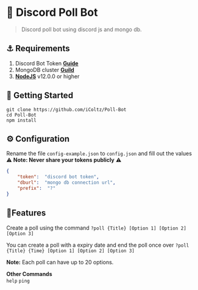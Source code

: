 # 🤖 Discord Poll Bot
> Discord poll bot using discord js and mongo db. 
## ⚓ Requirements
1. Discord Bot Token **[Guide](https://discordjs.guide/preparations/setting-up-a-bot-application.html#creating-your-bot)**
2. MongoDB cluster **[Guild](https://docs.atlas.mongodb.com/getting-started/)**
3. **[NodeJS](https://nodejs.org/en/)** v12.0.0 or higher

## 🚀  Getting Started
```
git clone https://github.com/iColtz/Poll-Bot
cd Poll-Bot
npm install
```

## ⚙️  Configuration
Rename the file `config-example.json` to `config.json` and fill out the values
⚠️  **Note: Never share your tokens publicly**  ⚠️
```json
{
	"token":  "discord bot token",
	"dburl":  "mongo db connection url",
	"prefix":  "?"
}
```

## 📝Features
Create a poll using the command
`?poll {Title} [Option 1] [Option 2] [Option 3]`

You can create a poll with a expiry date and end the poll once over
`?poll {Title} {Time} [Option 1] [Option 2] [Option 3]`

**Note:** Each poll can have up to 20 options.

**Other Commands**  
`help`  `ping`
